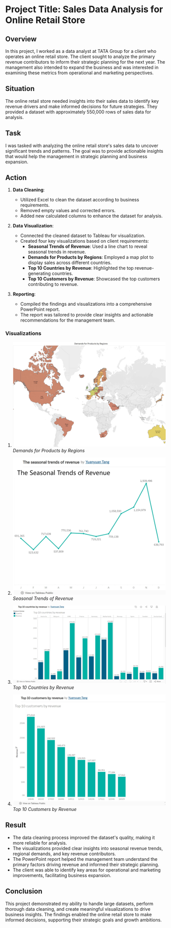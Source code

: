 # Project Title: Sales Data Analysis for Online Retail Store

## Overview
In this project, I worked as a data analyst at TATA Group for a client who operates an online retail store. The client sought to analyze the primary revenue contributors to inform their strategic planning for the next year. The management also intended to expand the business and was interested in examining these metrics from operational and marketing perspectives.

## Situation
The online retail store needed insights into their sales data to identify key revenue drivers and make informed decisions for future strategies. They provided a dataset with approximately 550,000 rows of sales data for analysis.

## Task
I was tasked with analyzing the online retail store's sales data to uncover significant trends and patterns. The goal was to provide actionable insights that would help the management in strategic planning and business expansion.

## Action
1. **Data Cleaning**:
   - Utilized Excel to clean the dataset according to business requirements.
   - Removed empty values and corrected errors.
   - Added new calculated columns to enhance the dataset for analysis.

2. **Data Visualization**:
   - Connected the cleaned dataset to Tableau for visualization.
   - Created four key visualizations based on client requirements:
     - **Seasonal Trends of Revenue**: Used a line chart to reveal seasonal trends in revenue.
     - **Demands for Products by Regions**: Employed a map plot to display sales across different countries.
     - **Top 10 Countries by Revenue**: Highlighted the top revenue-generating countries.
     - **Top 10 Customers by Revenue**: Showcased the top customers contributing to revenue.

3. **Reporting**:
   - Compiled the findings and visualizations into a comprehensive PowerPoint report.
   - The report was tailored to provide clear insights and actionable recommendations for the management team.

### Visualizations
1. ![Demands for Products by Regions](https://github.com/Yuan-DataScience/Project-of-TATA-Group/blob/main/Data%20Visualisation%20Results/Demands%20for%20products%20by%20Regions.jpg)
   *Demands for Products by Regions*

2. ![Seasonal Trends of Revenue](https://github.com/Yuan-DataScience/Project-of-TATA-Group/blob/main/Data%20Visualisation%20Results/The%20Seasonal%20Trends%20of%20Revenue.jpg)
   *Seasonal Trends of Revenue*

3. ![Top 10 Countries by Revenue](https://github.com/Yuan-DataScience/Project-of-TATA-Group/blob/main/Data%20Visualisation%20Results/Top%2010%20countries%20by%20revenue.jpg)
   *Top 10 Countries by Revenue*

4. ![Top 10 Customers by Revenue](https://github.com/Yuan-DataScience/Project-of-TATA-Group/blob/main/Data%20Visualisation%20Results/Top%2010%20customers%20by%20revenue.jpg)
   *Top 10 Customers by Revenue*

## Result
- The data cleaning process improved the dataset's quality, making it more reliable for analysis.
- The visualizations provided clear insights into seasonal revenue trends, regional demands, and key revenue contributors.
- The PowerPoint report helped the management team understand the primary factors driving revenue and informed their strategic planning.
- The client was able to identify key areas for operational and marketing improvements, facilitating business expansion.

## Conclusion
This project demonstrated my ability to handle large datasets, perform thorough data cleaning, and create meaningful visualizations to drive business insights. The findings enabled the online retail store to make informed decisions, supporting their strategic goals and growth ambitions.

